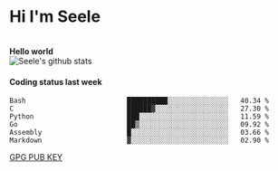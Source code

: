 <h1>Hi I'm Seele</h1>
<br>
<b> Hello world</b>
<br>
<img src="https://github-readme-stats.vercel.app/api?username=Seele0oO&show_icons=true&icon_color=0366d6&bg_color=ffffff&hide_title=true&hide=contribs&include_all_commits=true" alt="Seele's github stats"/>
<br>

<h4>Coding status last week </h4>

<!--START_SECTION:waka-->

```text
Bash                         ██████████░░░░░░░░░░░░░░░   40.34 %
C                            ██████▓░░░░░░░░░░░░░░░░░░   27.30 %
Python                       ███░░░░░░░░░░░░░░░░░░░░░░   11.59 %
Go                           ██▒░░░░░░░░░░░░░░░░░░░░░░   09.92 %
Assembly                     █░░░░░░░░░░░░░░░░░░░░░░░░   03.66 %
Markdown                     ▓░░░░░░░░░░░░░░░░░░░░░░░░   02.90 %
```

<!--END_SECTION:waka-->



[GPG PUB KEY](https://keys.openpgp.org/vks/v1/by-fingerprint/3FCE91BF5B9666B55B67213C4C57B7824A5B6680)

